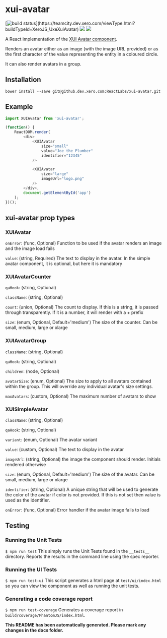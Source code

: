 xui-avatar
===========

[![build status](https://teamcity.dev.xero.com/app/rest/builds/buildType:(id:XeroJS_UxeXuiAvatar)/statusIcon)](https://teamcity.dev.xero.com/viewType.html?buildTypeId=XeroJS_UxeXuiAvatar)
![](https://img.shields.io/badge/XUI-^10.15.0-blue.svg)
![](https://img.shields.io/badge/React-^15.3.0-blue.svg)

A React implementation of the [XUI Avatar component](https://github.dev.xero.com/pages/UXE/xui/#10.18.0/section-avatars.html).

Renders an avatar either as an image (with the image URL provided) or as the first character of the value representing the entity in a coloured circle.

It can also render avatars in a group.

## Installation

```
bower install --save git@github.dev.xero.com:ReactLabs/xui-avatar.git
```

## Example

```js
import XUIAvatar from 'xui-avatar';

(function() {
	ReactDOM.render(
		<div>
            <XUIAvatar
                size="small"
                value="Joe the Plumber"
                identifier="12345"
            />

            <XUIAvatar
                size="large"
                imageUrl="logo.png"
            />
		</div>,
		document.getElementById('app')
	);
})();
```

## xui-avatar prop types

### XUIAvatar
`onError`: (func, Optional) Function to be used if the avatar renders an image and the image load fails

`value`: (string, Required)  The text to display in the avatar. In the simple avatar component, it is optional, but here it is mandatory


### XUIAvatarCounter
`qaHook`: (string, Optional) 

`className`: (string, Optional) 

`count`: (union, Optional) The count to display. If this is a string, it is passed through transparently. If it is a number, it will render with a + prefix

`size`: (enum, Optional, Default='medium') The size of the counter. Can be small, medium, large or xlarge


### XUIAvatarGroup
`className`: (string, Optional) 

`qaHook`: (string, Optional) 

`children`: (node, Optional) 

`avatarSize`: (enum, Optional) The size to apply to all avatars contained within the group. This will override any individual avatar's size settings.

`maxAvatars`: (custom, Optional) The maximum number of avatars to show


### XUISimpleAvatar
`className`: (string, Optional) 

`qaHook`: (string, Optional) 

`variant`: (enum, Optional) The avatar variant

`value`: (custom, Optional) The text to display in the avatar

`imageUrl`: (string, Optional) the image the component should render. Initials rendered otherwise

`size`: (enum, Optional, Default='medium') The size of the avatar. Can be small, medium, large or xlarge

`identifier`: (string, Optional) A unique string that will be used to generate the color of the avatar if color is not provided. If this is not set then value is used as the identifier.

`onError`: (func, Optional) Error handler if the avatar image fails to load


## Testing

### Running the Unit Tests
`$ npm run test`
This simply runs the Unit Tests found in the `__tests__` directory. Reports the results in the command line using the spec reporter.

### Running the UI Tests
`$ npm run test-ui`
This script generates a html page at `test/ui/index.html` so you can view the component as well as running the unit tests.

### Generating a code coverage report
`$ npm run test-coverage`
Generates a coverage report in `build/coverage/PhantomJS/index.html`.


**This README has been automatically generated. Please mark any changes in the docs folder.**

